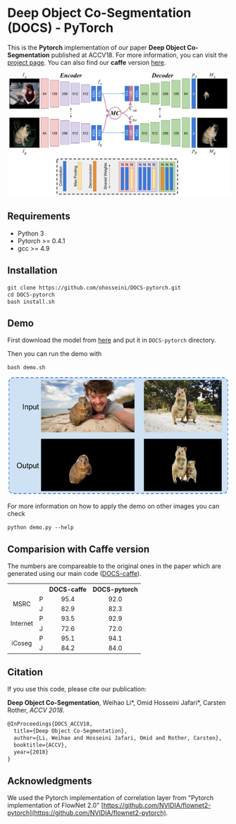 # Deep Object Co-Segmentation (DOCS) - PyTorch

This is the **Pytorch** implementation of our paper **Deep Object Co-Segmentation** published at ACCV18. For more information, you can visit the [project page](https://ohosseini.github.io/projects/DOCS/). You can also find our **caffe** version [here](https://github.com/ohosseini/DOCS-caffe).

![DOCS Network](_assets/network.png)

## Requirements

- Python 3
- Pytorch >= 0.4.1
- gcc >= 4.9

## Installation

```console
git clone https://github.com/ohosseini/DOCS-pytorch.git
cd DOCS-pytorch
bash install.sh
```

## Demo

First download the model from [here](https://drive.google.com/file/d/190CYTeTm9HABE59F75QCUG-OLWi_T6VH/view?usp=sharing) and put it in ```DOCS-pytorch``` directory.

Then you can run the demo with

```console
bash demo.sh
```

![demo](_assets/demo.png)

For more information on how to apply the demo on other images you can check

```console
python demo.py --help
```

## Comparision with Caffe version

The numbers are compareable to the original ones in the paper which are generated using our main code ([DOCS-caffe](https://github.com/ohosseini/DOCS-caffe)).

<center>
<table style="text-align:center;">
  <tr>
    <th></th>
    <th></th>
    <th>DOCS-caffe</th>
    <th>DOCS-pytorch</th>
  </tr>
  <tr>
    <td rowspan="2">MSRC</td>
    <td>P</td>
    <td>95.4</td>
    <td>92.0</td>
  </tr>
  <tr>
    <td>J</td>
    <td>82.9</td>
    <td>82.3</td>
  </tr>
  <tr>
    <td rowspan="2">Internet</td>
    <td>P</td>
    <td>93.5</td>
    <td>92.9</td>
  </tr>
  <tr>
    <td>J</td>
    <td>72.6</td>
    <td>72.0</td>
  </tr>
  <tr>
    <td rowspan="2">iCoseg</td>
    <td>P</td>
    <td>95.1</td>
    <td>94.1</td>
  </tr>
  <tr>
    <td>J</td>
    <td>84.2</td>
    <td>84.0</td>
  </tr>
</table>
</center>

## Citation

If you use this code, please cite our publication:

**Deep Object Co-Segmentation**, Weihao Li*, Omid Hosseini Jafari*, Carsten Rother, *ACCV 2018*.

```
@InProceedings{DOCS_ACCV18,
  title={Deep Object Co-Segmentation},
  author={Li, Weihao and Hosseini Jafari, Omid and Rother, Carsten},
  booktitle={ACCV},
  year={2018}
}
```

## Acknowledgments

We used the Pytorch implementation of correlation layer from "Pytorch implementation of FlowNet 2.0" [https://github.com/NVIDIA/flownet2-pytorch](https://github.com/NVIDIA/flownet2-pytorch).